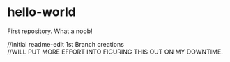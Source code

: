 # hello-world
First repository. What a noob!

//Initial readme-edit 1st Branch creations </br>
//WILL PUT MORE EFFORT INTO FIGURING THIS OUT ON MY DOWNTIME.
